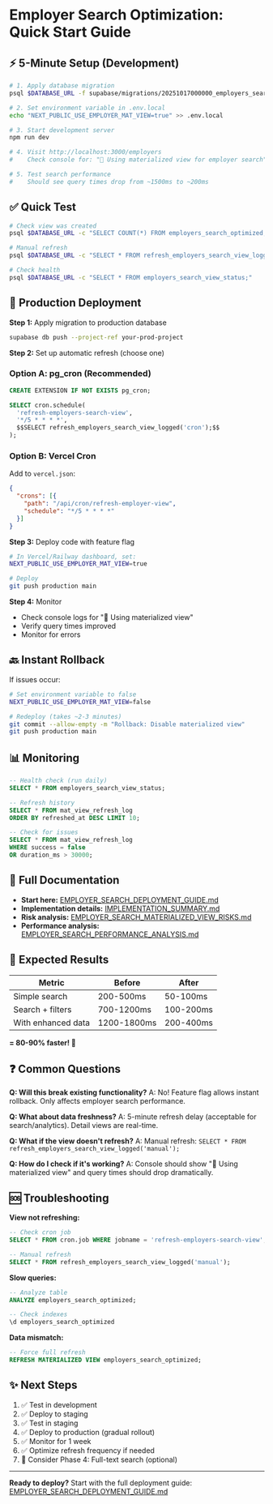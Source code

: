 # Employer Search Optimization: Quick Start Guide

## ⚡ 5-Minute Setup (Development)

```bash
# 1. Apply database migration
psql $DATABASE_URL -f supabase/migrations/20251017000000_employers_search_materialized_view.sql

# 2. Set environment variable in .env.local
echo "NEXT_PUBLIC_USE_EMPLOYER_MAT_VIEW=true" >> .env.local

# 3. Start development server
npm run dev

# 4. Visit http://localhost:3000/employers
#    Check console for: "🚀 Using materialized view for employer search"

# 5. Test search performance
#    Should see query times drop from ~1500ms to ~200ms
```

## ✅ Quick Test

```bash
# Check view was created
psql $DATABASE_URL -c "SELECT COUNT(*) FROM employers_search_optimized;"

# Manual refresh
psql $DATABASE_URL -c "SELECT * FROM refresh_employers_search_view_logged('manual');"

# Check health
psql $DATABASE_URL -c "SELECT * FROM employers_search_view_status;"
```

## 🚀 Production Deployment

**Step 1:** Apply migration to production database
```bash
supabase db push --project-ref your-prod-project
```

**Step 2:** Set up automatic refresh (choose one)

### Option A: pg_cron (Recommended)
```sql
CREATE EXTENSION IF NOT EXISTS pg_cron;

SELECT cron.schedule(
  'refresh-employers-search-view',
  '*/5 * * * *',
  $$SELECT refresh_employers_search_view_logged('cron');$$
);
```

### Option B: Vercel Cron
Add to `vercel.json`:
```json
{
  "crons": [{
    "path": "/api/cron/refresh-employer-view",
    "schedule": "*/5 * * * *"
  }]
}
```

**Step 3:** Deploy code with feature flag
```bash
# In Vercel/Railway dashboard, set:
NEXT_PUBLIC_USE_EMPLOYER_MAT_VIEW=true

# Deploy
git push production main
```

**Step 4:** Monitor
- Check console logs for "🚀 Using materialized view"
- Verify query times improved
- Monitor for errors

## 🔙 Instant Rollback

If issues occur:
```bash
# Set environment variable to false
NEXT_PUBLIC_USE_EMPLOYER_MAT_VIEW=false

# Redeploy (takes ~2-3 minutes)
git commit --allow-empty -m "Rollback: Disable materialized view"
git push production main
```

## 📊 Monitoring

```sql
-- Health check (run daily)
SELECT * FROM employers_search_view_status;

-- Refresh history
SELECT * FROM mat_view_refresh_log 
ORDER BY refreshed_at DESC LIMIT 10;

-- Check for issues
SELECT * FROM mat_view_refresh_log 
WHERE success = false 
OR duration_ms > 30000;
```

## 📖 Full Documentation

- **Start here:** [EMPLOYER_SEARCH_DEPLOYMENT_GUIDE.md](./EMPLOYER_SEARCH_DEPLOYMENT_GUIDE.md)
- **Implementation details:** [IMPLEMENTATION_SUMMARY.md](./IMPLEMENTATION_SUMMARY.md)
- **Risk analysis:** [EMPLOYER_SEARCH_MATERIALIZED_VIEW_RISKS.md](./EMPLOYER_SEARCH_MATERIALIZED_VIEW_RISKS.md)
- **Performance analysis:** [EMPLOYER_SEARCH_PERFORMANCE_ANALYSIS.md](./EMPLOYER_SEARCH_PERFORMANCE_ANALYSIS.md)

## 🎯 Expected Results

| Metric | Before | After |
|--------|--------|-------|
| Simple search | 200-500ms | 50-100ms |
| Search + filters | 700-1200ms | 100-200ms |
| With enhanced data | 1200-1800ms | 200-400ms |

**= 80-90% faster! 🚀**

## ❓ Common Questions

**Q: Will this break existing functionality?**
A: No! Feature flag allows instant rollback. Only affects employer search performance.

**Q: What about data freshness?**
A: 5-minute refresh delay (acceptable for search/analytics). Detail views are real-time.

**Q: What if the view doesn't refresh?**
A: Manual refresh: `SELECT * FROM refresh_employers_search_view_logged('manual');`

**Q: How do I check if it's working?**
A: Console should show "🚀 Using materialized view" and query times should drop dramatically.

## 🆘 Troubleshooting

**View not refreshing:**
```sql
-- Check cron job
SELECT * FROM cron.job WHERE jobname = 'refresh-employers-search-view';

-- Manual refresh
SELECT * FROM refresh_employers_search_view_logged('manual');
```

**Slow queries:**
```sql
-- Analyze table
ANALYZE employers_search_optimized;

-- Check indexes
\d employers_search_optimized
```

**Data mismatch:**
```sql
-- Force full refresh
REFRESH MATERIALIZED VIEW employers_search_optimized;
```

## ✨ Next Steps

1. ✅ Test in development
2. ✅ Deploy to staging
3. ✅ Test in staging
4. ✅ Deploy to production (gradual rollout)
5. ✅ Monitor for 1 week
6. ✅ Optimize refresh frequency if needed
7. 🔮 Consider Phase 4: Full-text search (optional)

---

**Ready to deploy?** Start with the full deployment guide: [EMPLOYER_SEARCH_DEPLOYMENT_GUIDE.md](./EMPLOYER_SEARCH_DEPLOYMENT_GUIDE.md)


